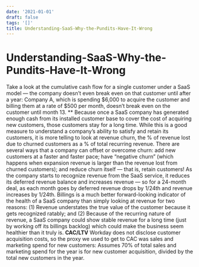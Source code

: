 ```yaml
---
date: '2021-01-01'
draft: false
tags: '[]'
title: Understanding-SaaS-Why-the-Pundits-Have-It-Wrong
---
```


# Understanding-SaaS-Why-the-Pundits-Have-It-Wrong

Take a look at the cumulative cash flow for a single customer under a SaaS model — the company doesn’t even break even on that customer until after a year:
Company A, which is spending $6,000 to acquire the customer and billing them at a rate of $500 per month, doesn’t break even on the customer until month 13.
**
Because once a SaaS company has generated enough cash from its installed customer base to cover the cost of acquiring new customers, those customers stay for a long time.
While this is a good measure to understand a company’s ability to satisfy and retain its customers, it is more telling to look at revenue churn, the % of revenue lost due to churned customers as a % of total recurring revenue.
There are several ways that a company can offset or overcome churn: add new customers at a faster and faster pace; have “negative churn” (which happens when expansion revenue is larger than the revenue lost from churned customers); and reduce churn itself — that is, retain customers!
As the company starts to recognize revenue from the SaaS service, it reduces its deferred revenue balance and increases revenue — so for a 24-month deal, as each month goes by deferred revenue drops by 1/24th and revenue increases by 1/24th.
Billings is a much better forward-looking indicator of the health of a SaaS company than simply looking at revenue for two reasons: (1) Revenue understates the true value of the customer because it gets recognized ratably; and (2) Because of the recurring nature of revenue, a SaaS company could show stable revenue for a long time (just by working off its billings backlog) which could make the business seem healthier than it truly is.
**CAC/LTV**
Workday does not disclose customer acquisition costs, so the proxy we used to get to CAC was sales and marketing spend for new customers:
Assumes 70% of total sales and marketing spend for the year is for new customer acquisition, divided by the total new customers in the year.
